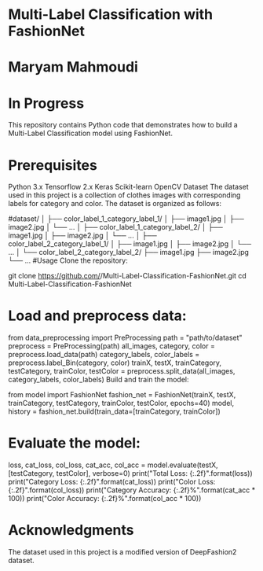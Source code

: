 # Multi-Label Classification with FashionNet
# Maryam Mahmoudi
# In Progress
This repository contains Python code that demonstrates how to build a Multi-Label Classification model using FashionNet.

# Prerequisites
Python 3.x
Tensorflow 2.x
Keras
Scikit-learn
OpenCV
Dataset
The dataset used in this project is a collection of clothes images with corresponding labels for category and color. The dataset is organized as follows:

#dataset/
│
├── color_label_1_category_label_1/
│   ├── image1.jpg
│   ├── image2.jpg
│   └── ...
│
├── color_label_1_category_label_2/
│   ├── image1.jpg
│   ├── image2.jpg
│   └── ...
│
├── color_label_2_category_label_1/
│   ├── image1.jpg
│   ├── image2.jpg
│   └── ...
│
└── color_label_2_category_label_2/
    ├── image1.jpg
    ├── image2.jpg
    └── ...
#Usage
Clone the repository:

git clone https://github.com/<username>/Multi-Label-Classification-FashionNet.git
cd Multi-Label-Classification-FashionNet
# Load and preprocess data:

from data_preprocessing import PreProcessing
path = "path/to/dataset"
preprocess = PreProcessing(path)
all_images, category, color = preprocess.load_data(path)
category_labels, color_labels = preprocess.label_Bin(category, color)
trainX, testX, trainCategory, testCategory, trainColor, testColor = preprocess.split_data(all_images, category_labels, color_labels)
Build and train the model:


from model import FashionNet
fashion_net = FashionNet(trainX, testX, trainCategory, testCategory, trainColor, testColor, epochs=40)
model, history = fashion_net.build(train_data=[trainCategory, trainColor])
# Evaluate the model:

loss, cat_loss, col_loss, cat_acc, col_acc = model.evaluate(testX, [testCategory, testColor], verbose=0)
print("Total Loss: {:.2f}".format(loss))
print("Category Loss: {:.2f}".format(cat_loss))
print("Color Loss: {:.2f}".format(col_loss))
print("Category Accuracy: {:.2f}%".format(cat_acc * 100))
print("Color Accuracy: {:.2f}%".format(col_acc * 100))
# Acknowledgments
The dataset used in this project is a modified version of DeepFashion2 dataset.
